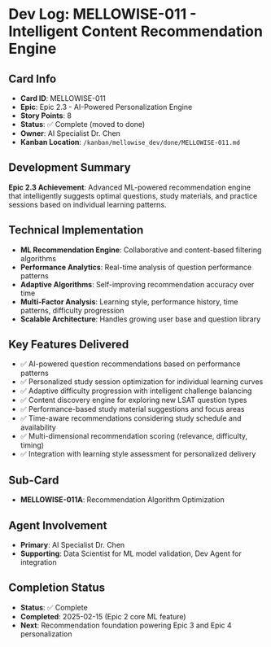 # Dev Log: MELLOWISE-011 - Intelligent Content Recommendation Engine

## Card Info
- **Card ID**: MELLOWISE-011
- **Epic**: Epic 2.3 - AI-Powered Personalization Engine
- **Story Points**: 8
- **Status**: ✅ Complete (moved to done)
- **Owner**: AI Specialist Dr. Chen
- **Kanban Location**: `/kanban/mellowise_dev/done/MELLOWISE-011.md`

## Development Summary
**Epic 2.3 Achievement**: Advanced ML-powered recommendation engine that intelligently suggests optimal questions, study materials, and practice sessions based on individual learning patterns.

## Technical Implementation
- **ML Recommendation Engine**: Collaborative and content-based filtering algorithms
- **Performance Analytics**: Real-time analysis of question performance patterns
- **Adaptive Algorithms**: Self-improving recommendation accuracy over time
- **Multi-Factor Analysis**: Learning style, performance history, time patterns, difficulty progression
- **Scalable Architecture**: Handles growing user base and question library

## Key Features Delivered
- ✅ AI-powered question recommendations based on performance patterns
- ✅ Personalized study session optimization for individual learning curves
- ✅ Adaptive difficulty progression with intelligent challenge balancing
- ✅ Content discovery engine for exploring new LSAT question types
- ✅ Performance-based study material suggestions and focus areas
- ✅ Time-aware recommendations considering study schedule and availability
- ✅ Multi-dimensional recommendation scoring (relevance, difficulty, timing)
- ✅ Integration with learning style assessment for personalized delivery

## Sub-Card
- **MELLOWISE-011A**: Recommendation Algorithm Optimization

## Agent Involvement
- **Primary**: AI Specialist Dr. Chen
- **Supporting**: Data Scientist for ML model validation, Dev Agent for integration

## Completion Status
- **Status**: ✅ Complete
- **Completed**: 2025-02-15 (Epic 2 core ML feature)
- **Next**: Recommendation foundation powering Epic 3 and Epic 4 personalization